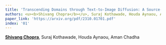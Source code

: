 ```yaml
---
title: 'Transcending Domains through Text-to-Image Diffusion: A Source-Free Approach to Domain Adaptation'
authors: <u><b>Shivang Chopra</b></u>, Suraj Kothawade, Houda Aynaou, Aman Chadha
paper_link: 'https://arxiv.org/pdf/2310.01701.pdf'
index: '01'
---
```

<u><b>Shivang Chopra</b></u>, Suraj Kothawade, Houda Aynaou, Aman Chadha

